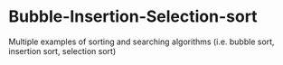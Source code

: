 # Bubble-Insertion-Selection-sort
Multiple examples of sorting and searching algorithms (i.e. bubble sort, insertion sort, selection sort)
